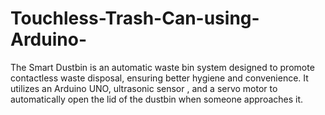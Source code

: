 # Touchless-Trash-Can-using-Arduino-
The Smart Dustbin is an automatic waste bin system designed to promote contactless waste disposal, ensuring better hygiene and convenience. It utilizes an Arduino UNO, ultrasonic sensor , and a servo motor to automatically open the lid of the dustbin when someone approaches it.
